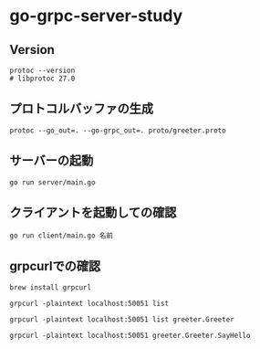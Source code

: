# go-grpc-server-study

## Version
```shell
protoc --version
# libprotoc 27.0
```

## プロトコルバッファの生成
```shell
protoc --go_out=. --go-grpc_out=. proto/greeter.proto
```

## サーバーの起動
```shell
go run server/main.go
```

## クライアントを起動しての確認
```shell
go run client/main.go 名前
```

## grpcurlでの確認
```shell
brew install grpcurl
```

```shell
grpcurl -plaintext localhost:50051 list
```

```shell
grpcurl -plaintext localhost:50051 list greeter.Greeter
```
 
```shell
grpcurl -plaintext localhost:50051 greeter.Greeter.SayHello
```